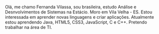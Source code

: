 Olá, me chamo Fernanda Vilassa, sou brasileira, estudo Análise e Desnvolvimentos de Sistemas na Estácio.
Moro em Vila Velha - ES.
Estou interessada em aprender novas linguagens e criar aplicações.
Atualmente estou aprendendo Java, HTML5, CSS3, JavaScript, C e C++.
Pretendo trabalhar na área de TI. 
